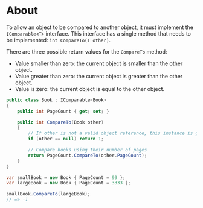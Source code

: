 # About

To allow an object to be compared to another object, it must implement the `IComparable<T>` interface.
This interface has a single method that needs to be implemented: `int CompareTo(T other)`.

There are three possible return values for the `CompareTo` method:

- Value smaller than zero: the current object is smaller than the other object.
- Value greater than zero: the current object is greater than the other object.
- Value is zero: the current object is equal to the other object.

```csharp
public class Book : IComparable<Book>
{
    public int PageCount { get; set; }

    public int CompareTo(Book other)
    {
        // If other is not a valid object reference, this instance is greater.
        if (other == null) return 1;

        // Compare books using their number of pages
        return PageCount.CompareTo(other.PageCount);
    }
}

var smallBook = new Book { PageCount = 99 };
var largeBook = new Book { PageCount = 3333 };

smallBook.CompareTo(largeBook);
// => -1
```
